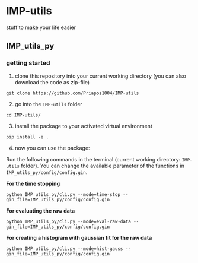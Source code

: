 # IMP-utils
stuff to make your life easier


## IMP_utils_py

### getting started

1. clone this repository into your current working directory (you can also download the code as zip-file)

```
git clone https://github.com/Priapos1004/IMP-utils
```

2. go into the `IMP-utils` folder

```
cd IMP-utils/
```

3. install the package to your activated virtual environment

```
pip install -e .
```

4. now you can use the package:

Run the following commands in the terminal (current working directory: `IMP-utils` folder). You can change the available parameter of the functions in `IMP_utils_py/config/config.gin`.

**For the time stopping**

```
python IMP_utils_py/cli.py --mode=time-stop --gin_file=IMP_utils_py/config/config.gin
```

**For evaluating the raw data**

```
python IMP_utils_py/cli.py --mode=eval-raw-data --gin_file=IMP_utils_py/config/config.gin
```

**For creating a histogram with gaussian fit for the raw data**

```
python IMP_utils_py/cli.py --mode=hist-gauss --gin_file=IMP_utils_py/config/config.gin
```
